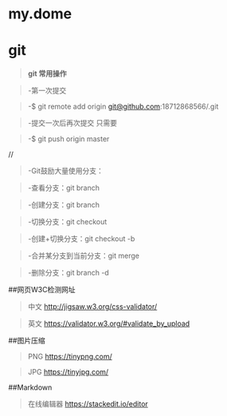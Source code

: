 # my.dome

git
======

>**git 常用操作**

>-第一次提交

>-$ git remote add origin git@github.com:18712868566/<neme>.git

>-提交一次后再次提交 只需要

>-$ git push origin master

//
>-Git鼓励大量使用分支：

>-查看分支：git branch

>-创建分支：git branch <name>

>-切换分支：git checkout <name>

>-创建+切换分支：git checkout -b <name>

>-合并某分支到当前分支：git merge <name>

>-删除分支：git branch -d <name>



##网页W3C检测网址

>中文
>http://jigsaw.w3.org/css-validator/

>英文
>https://validator.w3.org/#validate_by_upload

##图片压缩

>PNG
>https://tinypng.com/

>JPG
>https://tinyjpg.com/

##Markdown 

>在线编辑器
>https://stackedit.io/editor
